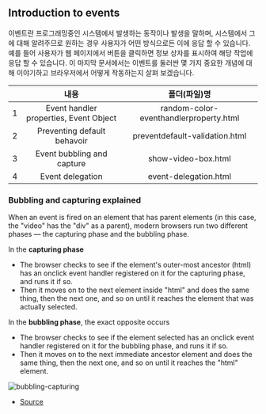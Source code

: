 ## Introduction to events

이벤트란 프로그래밍중인 시스템에서 발생하는 동작이나 발생을 말하며, 시스템에서 그에 대해 알려주므로 원하는 경우 사용자가 어떤 방식으로든 이에 응답 할 수 있습니다. 예를 들어 사용자가 웹 페이지에서 버튼을 클릭하면 정보 상자를 표시하여 해당 작업에 응답 할 수 있습니다. 이 마지막 문서에서는 이벤트를 둘러싼 몇 가지 중요한 개념에 대해 이야기하고 브라우저에서 어떻게 작동하는지 살펴 보겠습니다.

|     |                  내용                  |              폴더(파일)명              |
| :-: | :------------------------------------: | :------------------------------------: |
|  1  | Event handler properties, Event Object | random-color-eventhandlerproperty.html |
|  2  |      Preventing default behavoir       |     preventdefault-validation.html     |
|  3  |       Event bubbling and capture       |          show-video-box.html           |
|  4  |            Event delegation            |         event-delegation.html          |

### **Bubbling** and **capturing** explained

When an event is fired on an element that has parent elements (in this case, the "video" has the "div" as a parent), modern browsers run two different phases — the capturing phase and the bubbling phase.

In the **capturing phase**

- The browser checks to see if the element's outer-most ancestor (html) has an onclick event handler registered on it for the capturing phase, and runs it if so.
- Then it moves on to the next element inside "html" and does the same thing, then the next one, and so on until it reaches the element that was actually selected.

In the **bubbling phase**, the exact opposite occurs

- The browser checks to see if the element selected has an onclick event handler registered on it for the bubbling phase, and runs it if so.
- Then it moves on to the next immediate ancestor element and does the same thing, then the next one, and so on until it reaches the "html" element.

![bubbling-capturing](https://user-images.githubusercontent.com/46748131/108507273-6a42ff00-72fd-11eb-95f7-aab28a454d10.png)

- [Source](https://developer.mozilla.org/en-US/docs/Learn/JavaScript/Building_blocks/Events)
